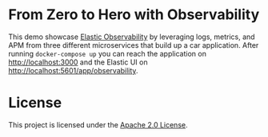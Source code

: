 # From Zero to Hero with Observability

This demo showcase [Elastic Observability](https://www.elastic.co/observability) by leveraging logs, metrics, and APM from three different microservices that build up a car application. After running `docker-compose up` you can reach the application on [http://localhost:3000](http://localhost:3000) and the Elastic UI on [http://localhost:5601/app/observability](http://localhost:5601/app/observability).

# License

This project is licensed under the [Apache 2.0 License](./LICENSE).